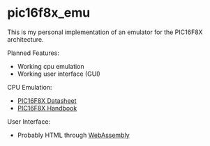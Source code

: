 # pic16f8x_emu
This is my personal implementation of an emulator for the PIC16F8X architecture.

Planned Features:
- Working cpu emulation
- Working user interface (GUI)

CPU Emulation:
- [PIC16F8X Datasheet](https://moodle.dhbw.de/pluginfile.php/95874/mod_resource/content/2/PIC16F8x.pdf)
- [PIC16F8X Handbook](https://moodle.dhbw.de/pluginfile.php/101988/mod_resource/content/2/Themenblatt_PIC_programmieren.pdf)

User Interface:
- Probably HTML through [WebAssembly](https://webassembly.org/)
